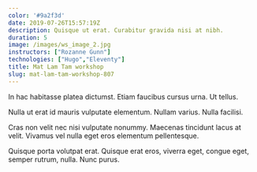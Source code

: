 ```yaml
---
color: '#9a2f3d'
date: 2019-07-26T15:57:19Z
description: Quisque ut erat. Curabitur gravida nisi at nibh.
duration: 5
image: /images/ws_image_2.jpg
instructors: ["Rozanne Gunn"]
technologies: ["Hugo","Eleventy"]
title: Mat Lam Tam workshop
slug: mat-lam-tam-workshop-807
---
```

In hac habitasse platea dictumst. Etiam faucibus cursus urna. Ut tellus.

Nulla ut erat id mauris vulputate elementum. Nullam varius. Nulla facilisi.

Cras non velit nec nisi vulputate nonummy. Maecenas tincidunt lacus at velit. Vivamus vel nulla eget eros elementum pellentesque.

Quisque porta volutpat erat. Quisque erat eros, viverra eget, congue eget, semper rutrum, nulla. Nunc purus.
